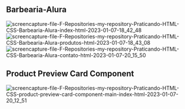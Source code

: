 ## Barbearia-Alura

![screencapture-file-F-Repositories-my-repository-Praticando-HTML-CSS-Barbearia-Alura-index-html-2023-01-07-18_42_48 ](https://user-images.githubusercontent.com/90290547/211171372-db01c48c-456a-44d7-a595-be5e1ac563aa.png)
![screencapture-file-F-Repositories-my-repository-Praticando-HTML-CSS-Barbearia-Alura-produtos-html-2023-01-07-18_43_08](https://user-images.githubusercontent.com/90290547/211171370-23ae95bb-b083-4f5c-8075-aeb7058fe4b0.png)
![screencapture-file-F-Repositories-my-repository-Praticando-HTML-CSS-Barbearia-Alura-contato-html-2023-01-07-20_15_50](https://user-images.githubusercontent.com/90290547/211173691-db704d00-b71b-4f8e-a39b-5cf75ff1e37f.png)


## Product Preview Card Component

![screencapture-file-F-Repositories-my-repository-Praticando-HTML-CSS-product-preview-card-component-main-index-html-2023-01-07-20_12_51](https://user-images.githubusercontent.com/90290547/211173660-77a9f1b7-f262-4837-8d4b-f92319f9cbbf.png)
